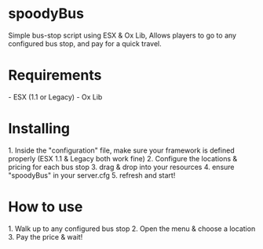 <h1>spoodyBus</h1>
Simple bus-stop script using ESX & Ox Lib, Allows players to go to any configured bus stop, and pay for a quick travel.

<h1>Requirements</h1>
- ESX (1.1 or Legacy)
- Ox Lib 

<h1>Installing</h1>
1. Inside the "configuration" file, make sure your framework is defined properly (ESX 1.1 & Legacy both work fine)
2. Configure the locations & pricing for each bus stop
3. drag & drop into your resources
4. ensure "spoodyBus" in your server.cfg
5. refresh and start!

<h1>How to use</h1>
1. Walk up to any configured bus stop
2. Open the menu & choose a location
3. Pay the price & wait!
